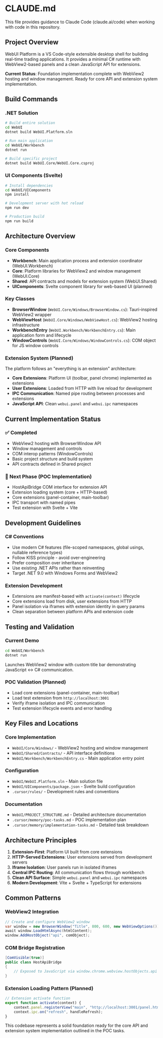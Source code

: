 # CLAUDE.md

This file provides guidance to Claude Code (claude.ai/code) when working with code in this repository.

## Project Overview

WebUI Platform is a VS Code-style extensible desktop shell for building real-time trading applications. It provides a minimal C# runtime with WebView2-based panels and a clean JavaScript API for extensions.

**Current Status**: Foundation implementation complete with WebView2 hosting and window management. Ready for core API and extension system implementation.

## Build Commands

### .NET Solution
```bash
# Build entire solution
cd WebUI
dotnet build WebUI.Platform.sln

# Run main application
cd WebUI/Workbench
dotnet run

# Build specific project
dotnet build WebUI.Core/WebUI.Core.csproj
```

### UI Components (Svelte)
```bash
# Install dependencies
cd WebUI/UIComponents
npm install

# Development server with hot reload
npm run dev

# Production build
npm run build
```

## Architecture Overview

### Core Components
- **Workbench**: Main application process and extension coordinator (WebUI.Workbench)
- **Core**: Platform libraries for WebView2 and window management (WebUI.Core) 
- **Shared**: API contracts and models for extension system (WebUI.Shared)
- **UIComponents**: Svelte component library for web-based UI (planned)

### Key Classes
- **BrowserWindow** (`WebUI.Core/Windows/BrowserWindow.cs`): Tauri-inspired WebView2 wrapper
- **WebViewHost** (`WebUI.Core/Windows/WebViewHost.cs`): WebView2 hosting infrastructure
- **WorkbenchEntry** (`WebUI.Workbench/WorkbenchEntry.cs`): Main application form and lifecycle
- **WindowControls** (`WebUI.Core/Windows/WindowControls.cs`): COM object for JS window controls

### Extension System (Planned)
The platform follows an "everything is an extension" architecture:
- **Core Extensions**: Platform UI (toolbar, panel chrome) implemented as extensions
- **User Extensions**: Loaded from HTTP with live reload for development
- **IPC Communication**: Named pipe routing between processes and extensions  
- **JavaScript API**: Clean `webui.panel` and `webui.ipc` namespaces

## Current Implementation Status

### ✅ Completed
- WebView2 hosting with BrowserWindow API
- Window management and controls
- COM interop patterns (WindowControls)
- Basic project structure and build system
- API contracts defined in Shared project

### 🔄 Next Phase (POC Implementation)
- HostApiBridge COM interface for extension API
- Extension loading system (core + HTTP-based)
- Core extensions (panel-container, main-toolbar)
- IPC transport with named pipes
- Test extension with Svelte + Vite

## Development Guidelines

### C# Conventions
- Use modern C# features (file-scoped namespaces, global usings, nullable reference types)
- Follow KISS principle - avoid over-engineering
- Prefer composition over inheritance
- Use existing .NET APIs rather than reinventing
- Target .NET 9.0 with Windows Forms and WebView2

### Extension Development  
- Extensions are manifest-based with `activate(context)` lifecycle
- Core extensions load from disk, user extensions from HTTP
- Panel isolation via iframes with extension identity in query params
- Clean separation between platform APIs and extension code

## Testing and Validation

### Current Demo
```bash
cd WebUI/Workbench
dotnet run
```
Launches WebView2 window with custom title bar demonstrating JavaScript ↔ C# communication.

### POC Validation (Planned)
- Load core extensions (panel-container, main-toolbar)
- Load test extension from `http://localhost:3001`
- Verify iframe isolation and IPC communication
- Test extension lifecycle events and error handling

## Key Files and Locations

### Core Implementation
- `WebUI/Core/Windows/` - WebView2 hosting and window management
- `WebUI/Shared/Contracts/` - API interface definitions
- `WebUI/Workbench/WorkbenchEntry.cs` - Main application entry point

### Configuration
- `WebUI/WebUI.Platform.sln` - Main solution file
- `WebUI/UIComponents/package.json` - Svelte build configuration
- `.cursor/rules/` - Development rules and conventions

### Documentation
- `WebUI/PROJECT_STRUCTURE.md` - Detailed architecture documentation
- `.cursor/memory/poc-tasks.md` - POC implementation plan
- `.cursor/memory/implementation-tasks.md` - Detailed task breakdown

## Architecture Principles

1. **Extension-First**: Platform UI built from core extensions
2. **HTTP-Served Extensions**: User extensions served from development servers
3. **Iframe Isolation**: User panels run in isolated iframes  
4. **Central IPC Routing**: All communication flows through workbench
5. **Clean API Surface**: Simple `webui.panel` and `webui.ipc` namespaces
6. **Modern Development**: Vite + Svelte + TypeScript for extensions

## Common Patterns

### WebView2 Integration
```csharp
// Create and configure WebView2 window
var window = new BrowserWindow("Title", 800, 600, new WebViewOptions());
await window.LoadHtmlAsync(htmlContent);
window.AddHostObject("api", comObject);
```

### COM Bridge Registration
```csharp
[ComVisible(true)]
public class HostApiBridge
{
    // Exposed to JavaScript via window.chrome.webview.hostObjects.api
}
```

### Extension Loading Pattern (Planned)
```javascript
// Extension activate function
export function activate(context) {
    context.panel.registerView("main", "http://localhost:3001/panel.html");
    context.ipc.on("refresh", handleRefresh);
}
```

This codebase represents a solid foundation ready for the core API and extension system implementation outlined in the POC tasks.